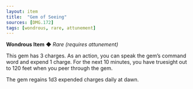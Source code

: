 ```yaml
---
layout: item
title:  "Gem of Seeing"
sources: [DMG.172]
tags: [wondrous, rare, attunement]
---
```


**Wondrous Item** ◆ *Rare (requires attunement)*

This gem has 3 charges. As an action, you can speak the gem’s command word and expend 1 charge. For the next 10 minutes, you have truesight out to 120 feet when you peer through the gem.

The gem regains 1d3 expended charges daily at dawn.